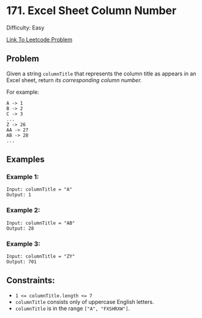# 171. Excel Sheet Column Number
Difficulty: Easy

[Link To Leetcode Problem](https://leetcode.com/problems/excel-sheet-column-number/)

## Problem
Given a string `columnTitle` that represents the column title as appears in an Excel sheet, return *its corresponding column number.*

For example:
```
A -> 1
B -> 2
C -> 3
...
Z -> 26
AA -> 27
AB -> 28 
...
```

## Examples
### Example 1:
```
Input: columnTitle = "A"
Output: 1
```
### Example 2:
```
Input: columnTitle = "AB"
Output: 28
```
### Example 3:
```
Input: columnTitle = "ZY"
Output: 701
```

## Constraints:
- `1 <= columnTitle.length <= 7`
- `columnTitle` consists only of uppercase English letters.
- `columnTitle` is in the range `["A", "FXSHRXW"]`.